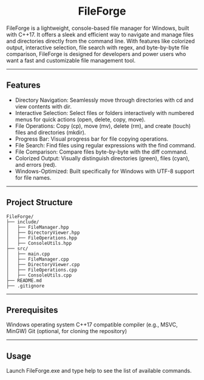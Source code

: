 <h1 align="center">FileForge</h1>
<p>FileForge is a lightweight, console-based file manager for Windows, built with C++17. It offers a sleek and efficient way to navigate and manage files and directories directly from the command line. With features like colorized output, interactive selection, file search with regex, and byte-by-byte file comparison, FileForge is designed for developers and power users who want a fast and customizable file management tool.</p>

---

## Features

- Directory Navigation: Seamlessly move through directories with cd and view contents with dir.
- Interactive Selection: Select files or folders interactively with numbered menus for quick actions (open, delete, copy, move).
- File Operations: Copy (cp), move (mv), delete (rm), and create (touch) files and directories (mkdir).
- Progress Bar: Visual progress bar for file copying operations.
- File Search: Find files using regular expressions with the find command.
- File Comparison: Compare files byte-by-byte with the diff command.
- Colorized Output: Visually distinguish directories (green), files (cyan), and errors (red).
- Windows-Optimized: Built specifically for Windows with UTF-8 support for file names.

---

## Project Structure

```
FileForge/
├── include/
│   ├── FileManager.hpp
│   ├── DirectoryViewer.hpp
│   ├── FileOperations.hpp
│   ├── ConsoleUtils.hpp
├── src/
│   ├── main.cpp
│   ├── FileManager.cpp
│   ├── DirectoryViewer.cpp
│   ├── FileOperations.cpp
│   ├── ConsoleUtils.cpp
├── README.md
├── .gitignore
```

---

## Prerequisites

Windows operating system
C++17 compatible compiler (e.g., MSVC, MinGW)
Git (optional, for cloning the repository)

---

## Usage
Launch FileForge.exe and type help to see the list of available commands.
